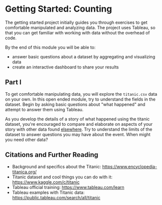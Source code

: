 # Getting Started: Counting

The getting started project initially guides you through exercises to
get comfortable manipulated and analyzing data. The project uses
Tableau, so that you can get familiar with working with data without
the overhead of code. 

By the end of this module you will be able to:
* answer basic questions about a dataset by aggregating and visualizing data
* create an interactive dashboard to share your results

## Part I

To get comfortable manipulating data, you will explore the
`titanic.csv` data on your own. In this open ended module, try to
understand the fields in the dataset. Begin by asking basic questions
about "what happened" and attempt to answer them using Tableau.

As you develop the details of a story of what happened using the
titanic dataset, you're encouraged to compare and elaborate on aspects
of your story with other data found
[elsewhere](https://www.encyclopedia-titanica.org/). Try to understand
the limits of the dataset to answer questions you may have about the
event.  When might you need other data?


## Citations and Further Reading

* Background and specifics about the Titanic: https://www.encyclopedia-titanica.org/
* Titanic dataset and cool things you can do with it: https://www.kaggle.com/c/titanic
* Tableau official training: https://www.tableau.com/learn
* Tableau examples with Titanic data: https://public.tableau.com/search/all/titanic
